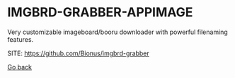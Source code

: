 # IMGBRD-GRABBER-APPIMAGE
 
 Very customizable imageboard/booru downloader with powerful 
 filenaming features.
 
 SITE: https://github.com/Bionus/imgbrd-grabber

 [Go back](https://portable-linux-apps.github.io/apps.html)
